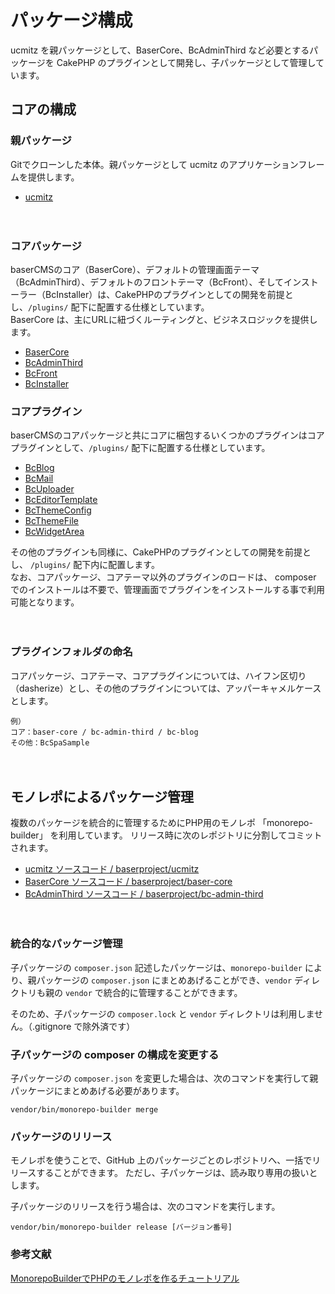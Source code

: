 # パッケージ構成

ucmitz を親パッケージとして、BaserCore、BcAdminThird など必要とするパッケージを CakePHP のプラグインとして開発し、子パッケージとして管理しています。  

 
## コアの構成

### 親パッケージ

Gitでクローンした本体。親パッケージとして ucmitz のアプリケーションフレームを提供します。

- [ucmitz](https://github.com/baserproject/ucmitz) 

　

### コアパッケージ

baserCMSのコア（BaserCore）、デフォルトの管理画面テーマ（BcAdminThird）、デフォルトのフロントテーマ（BcFront）、そしてインストーラー（BcInstaller）は、CakePHPのプラグインとしての開発を前提とし、`/plugins/` 配下に配置する仕様としています。   
BaserCore は、主にURLに紐づくルーティングと、ビジネスロジックを提供します。
- [BaserCore](https://github.com/baserproject/ucmitz/tree/dev/plugins/baser-core)
- [BcAdminThird](https://github.com/baserproject/ucmitz/tree/dev/plugins/bc-admin-third)
- [BcFront](https://github.com/baserproject/ucmitz/tree/dev/plugins/bc-front)
- [BcInstaller](https://github.com/baserproject/ucmitz/tree/dev/plugins/bc-installer)

 
### コアプラグイン
baserCMSのコアパッケージと共にコアに梱包するいくつかのプラグインはコアプラグインとして、`/plugins/` 配下に配置する仕様としています。

- [BcBlog](https://github.com/baserproject/ucmitz/tree/dev/plugins/bc-blog)
- [BcMail](https://github.com/baserproject/ucmitz/tree/dev/plugins/bc-mail)
- [BcUploader](https://github.com/baserproject/ucmitz/tree/dev/plugins/bc-uploader)
- [BcEditorTemplate](https://github.com/baserproject/ucmitz/tree/dev/plugins/bc-editor-template)
- [BcThemeConfig](https://github.com/baserproject/ucmitz/tree/dev/plugins/bc-theme-config)
- [BcThemeFile](https://github.com/baserproject/ucmitz/tree/dev/plugins/bc-theme-file)
- [BcWidgetArea](https://github.com/baserproject/ucmitz/tree/dev/plugins/bc-widget-area)

その他のプラグインも同様に、CakePHPのプラグインとしての開発を前提とし、 `/plugins/` 配下内に配置します。  
なお、コアパッケージ、コアテーマ以外のプラグインのロードは、 composer でのインストールは不要で、管理画面でプラグインをインストールする事で利用可能となります。

　

### プラグインフォルダの命名

コアパッケージ、コアテーマ、コアプラグインについては、ハイフン区切り（dasherize）とし、その他のプラグインについては、アッパーキャメルケースとします。

```
例）
コア：baser-core / bc-admin-third / bc-blog
その他：BcSpaSample
```

　

## モノレポによるパッケージ管理

複数のパッケージを統合的に管理するためにPHP用のモノレポ 「monorepo-builder」 を利用しています。
リリース時に次のレポジトリに分割してコミットされます。

- [ucmitz ソースコード / baserproject/ucmitz](https://github.com/baserproject/ucmitz/tree/master)
- [BaserCore ソースコード / baserproject/baser-core](https://github.com/baserproject/baser-core/tree/master)
- [BcAdminThird ソースコード / baserproject/bc-admin-third](https://github.com/baserproject/bc-admin-third/tree/master)

　

### 統合的なパッケージ管理

子パッケージの `composer.json` 記述したパッケージは、`monorepo-builder` により、親パッケージの `composer.json` にまとめあげることができ、`vendor` ディレクトリも親の `vendor` で統合的に管理することができます。

そのため、子パッケージの `composer.lock` と `vendor` ディレクトリは利用しません。（.gitignore で除外済です）

 
### 子パッケージの composer の構成を変更する

子パッケージの `composer.json` を変更した場合は、次のコマンドを実行して親パッケージにまとめあげる必要があります。

```
vendor/bin/monorepo-builder merge
```

 
### パッケージのリリース
モノレポを使うことで、GitHub 上のパッケージごとのレポジトリへ、一括でリリースすることができます。
ただし、子パッケージは、読み取り専用の扱いとします。

子パッケージのリリースを行う場合は、次のコマンドを実行します。

```
vendor/bin/monorepo-builder release [バージョン番号]
```

 
### 参考文献

[MonorepoBuilderでPHPのモノレポを作るチュートリアル](https://qiita.com/suin/items/421a55bdb009b2ada2d1)
